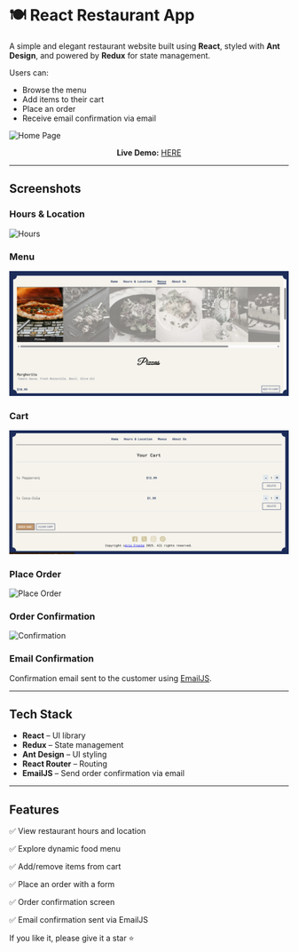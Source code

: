 # 🍽️ React Restaurant App

A simple and elegant restaurant website built using **React**, styled with **Ant Design**, and powered by **Redux** for state management.

Users can:

- Browse the menu
- Add items to their cart
- Place an order
- Receive email confirmation via email

![Home Page](https://github.com/frestaris/react-restaurant-app/raw/main/src/assets/screenshots/Home.png)

<p align="center">
  <strong>Live Demo:</strong> <a href="https://react-app-restaurant-website-sample.netlify.app/">HERE</a>
</p>

---

## Screenshots

### Hours & Location

![Hours](https://github.com/frestaris/react-restaurant-app/raw/main/src/assets/screenshots/Hours.png)

### Menu

![Menu](https://github.com/frestaris/react-restaurant-app/raw/main/src/assets/screenshots/Menu.png)

### Cart

![Cart](https://github.com/frestaris/react-restaurant-app/raw/main/src/assets/screenshots/Cart.png)

### Place Order

![Place Order](https://github.com/frestaris/react-restaurant-app/raw/main/src/assets/screenshots/PlaceOrder.png)

### Order Confirmation

![Confirmation](https://github.com/frestaris/react-restaurant-app/raw/main/src/assets/screenshots/Confirmation.png)

### Email Confirmation

Confirmation email sent to the customer using [EmailJS](https://www.emailjs.com/).

---

## Tech Stack

- **React** – UI library
- **Redux** – State management
- **Ant Design** – UI styling
- **React Router** – Routing
- **EmailJS** – Send order confirmation via email

---

## Features

✅ View restaurant hours and location

✅ Explore dynamic food menu

✅ Add/remove items from cart

✅ Place an order with a form

✅ Order confirmation screen

✅ Email confirmation sent via EmailJS

If you like it, please give it a star ⭐️
